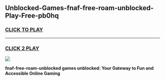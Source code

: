 
## Unblocked-Games-fnaf-free-roam-unblocked-Play-Free-pb0hq
<h3>
<a href="https://premium76.site?title=fnaf-free-roam-unblocked&ref=20M">CLICK TO PLAY</a></h3>
<hr>

<h3>
<a href="https://premium76.site?title=fnaf-free-roam-unblocked&ref=20M">CLICK 2 PLAY</a>
  
</h3>

<a href="https://premium76.site?title=fnaf-free-roam-unblocked&ref=19M"><img src="https://clearcache.store/games.png"></a>


**fnaf-free-roam-unblocked games unblocked: Your Gateway to Fun and Accessible Online Gaming**
